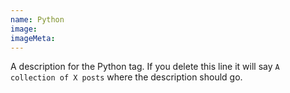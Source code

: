 ```yaml
---
name: Python
image:
imageMeta:
---
```

A description for the Python tag. If you delete this line it will say
`A collection of X posts` where the description should go.
